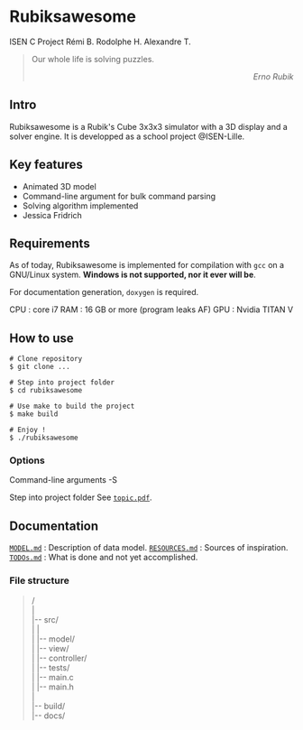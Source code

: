 # Rubiksawesome
ISEN C Project
Rémi B.
Rodolphe H.
Alexandre T.

> Our whole life is solving puzzles.
>
> _<div style="text-align: right"> Erno Rubik </div>_

## Intro
Rubiksawesome is a Rubik's Cube 3x3x3 simulator with a 3D display and a solver
engine.
It is developped as a school project @ISEN-Lille.

## Key features
* Animated 3D model
* Command-line argument for bulk command parsing
* Solving algorithm implemented
 * Jessica Fridrich


## Requirements
As of today, Rubiksawesome is implemented for compilation with `gcc` on a
GNU/Linux system. **Windows is not supported, nor it ever will be**.

For documentation generation, `doxygen` is required.

CPU : core i7
RAM : 16 GB or more (program leaks AF)
GPU : Nvidia TITAN V

## How to use

```shell
# Clone repository
$ git clone ...

# Step into project folder
$ cd rubiksawesome

# Use make to build the project
$ make build

# Enjoy !
$ ./rubiksawesome
```

### Options
Command-line arguments
    -S

Step into project folder
See [`topic.pdf`](topic.pdf).

## Documentation
[`MODEL.md`](MODEL.md) : Description of data model.
[`RESOURCES.md`](RESOURCES.md) : Sources of inspiration.
[`TODOs.md`](TODOs.md) : What is done and not yet accomplished.

### File structure
> /  
> |  
> |-- src/  
> |     |  
> |     |-- model/  
> |     |-- view/  
> |     |-- controller/  
> |     |-- tests/  
> |     |-- main.c  
> |     |-- main.h  
> |  
> |-- build/  
> |-- docs/  
>
